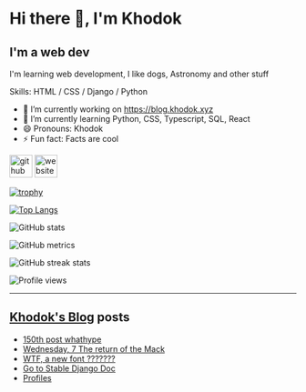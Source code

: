 # Hi there 👋, I'm Khodok

## I'm a web dev

I'm learning web development, I like dogs, Astronomy and other stuff

Skills: HTML / CSS / Django / Python

- 🔭 I’m currently working on https://blog.khodok.xyz
- 🌱 I’m currently learning Python, CSS, Typescript, SQL, React
- 😄 Pronouns: Khodok
- ⚡ Fun fact: Facts are cool

[<img src='https://cdn.jsdelivr.net/npm/simple-icons@3.0.1/icons/github.svg' alt='github' height='40'>](https://github.com/Khoding)
[<img src='https://cdn.jsdelivr.net/npm/simple-icons@3.0.1/icons/icloud.svg' alt='website' height='40'>](https://khodok.xyz)

[![trophy](https://github-profile-trophy.vercel.app/?username=Khoding)](https://github.com/ryo-ma/github-profile-trophy)

[![Top Langs](https://github-readme-stats.vercel.app/api/top-langs/?username=Khoding)](https://github.com/anuraghazra/github-readme-stats)

![GitHub stats](https://github-readme-stats.vercel.app/api?username=Khoding&show_icons=true)  

![GitHub metrics](https://metrics.lecoq.io/Khoding)  

![GitHub streak stats](https://github-readme-streak-stats.herokuapp.com/?user=Khoding)  

![Profile views](https://gpvc.arturio.dev/Khoding)  

---

## [Khodok's Blog] posts

<!-- BLOG-POST-LIST:START -->
- [150th post whathype](https://blog.khodok.xyz/post/150th-post-whathype/)
- [Wednesday, 7 The return of the Mack](https://blog.khodok.xyz/post/wednesday-7-the-return-of-the-mack/)
- [WTF, a new font ???????](https://blog.khodok.xyz/post/wtf-a-new-font/)
- [Go to Stable Django Doc](https://blog.khodok.xyz/post/go-to-stable-django-doc/)
- [Profiles](https://blog.khodok.xyz/post/profiles/)
<!-- BLOG-POST-LIST:END -->

[khodok's blog]: https://khoding.github.io/Khodirect/khoBlog "Khodok's Blog"
